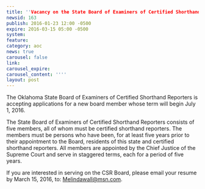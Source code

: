 ```yaml
---
title: ''Vacancy on the State Board of Examiners of Certified Shorthand Reporters''
newsid: 163
publish: 2016-01-23 12:00 -0500
expire: 2016-03-15 05:00 -0500
system: 
feature: 
category: aoc
news: true
carousel: false
link: 
carousel_expire: 
carousel_content: ''''
layout: post
---
```

<p>The Oklahoma State Board of Examiners of Certified Shorthand Reporters is accepting applications for a new board member whose term will begin July 1, 2016. </p>
<p>The State Board of Examiners of Certified Shorthand Reporters consists of five members, all of whom must be certified shorthand reporters. The members must be persons who have been, for at least five years prior to their appointment to the Board, residents of this state and certified shorthand reporters. All members are appointed by the Chief Justice of the Supreme Court and serve in staggered terms, each for a period of five years. </p>
<p>If you are interested in serving on the CSR Board, please email your resume by March 15, 2016, to: <a href="mailto:Melindawall@msn.com" target="_blank">Melindawall@msn.com</a>.</p>